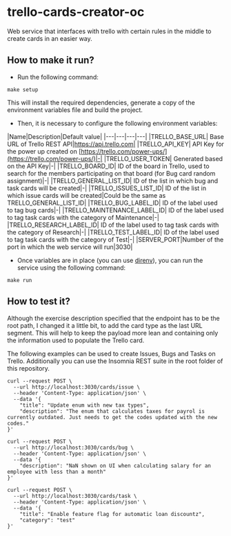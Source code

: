 # trello-cards-creator-oc
Web service that interfaces with trello with certain rules in the middle to create cards in an easier way.

## How to make it run?

- Run the following command:
```  
make setup  
```  
This will install the required dependencies, generate a copy of the environment variables file and build the project.

- Then, it is necessary to configure the following environment variables:

|Name|Description|Default value|
|---|---|---|---|
|TRELLO_BASE_URL| Base URL of Trello REST API|https://api.trello.com|
|TRELLO_API_KEY| API Key for the power up created on [https://trello.com/power-ups/](https://trello.com/power-ups/)|-|
|TRELLO_USER_TOKEN| Generated based on the API Key|-|
|TRELLO_BOARD_ID| ID of the board in Trello, used to search for the members participating on that board (for Bug card random assignment)|-|
|TRELLO_GENERAL_LIST_ID| ID of the list in which bug and task cards will be created|-|
|TRELLO_ISSUES_LIST_ID| ID of the list in which issue cards will be created|Could be the same as TRELLO_GENERAL_LIST_ID|
|TRELLO_BUG_LABEL_ID| ID of the label used to tag bug cards|-|
|TRELLO_MAINTENANCE_LABEL_ID| ID of the label used to tag task cards with the category of Maintenance|-|
|TRELLO_RESEARCH_LABEL_ID| ID of the label used to tag task cards with the category of Research|-|
|TRELLO_TEST_LABEL_ID| ID of the label used to tag task cards with the category of Test|-|
|SERVER_PORT|Number of the port in which the web service will run|3030|

- Once variables are in place (you can use [direnv](https://direnv.net/)), you can run the service using the following command:
```
make run
```

## How to test it?

Although the exercise description specified that the endpoint has to be the root path, I changed it a little bit, to add the card type as the last URL segment. This will  help to keep the payload more lean and containing only the information used to populate the Trello card.

The following examples can be used to create Issues, Bugs and Tasks on Trello. Additionally you can use the Insomnia REST suite in the root folder of this repository.

```
curl --request POST \
  --url http://localhost:3030/cards/issue \
  --header 'Content-Type: application/json' \
  --data '{
	"title": "Update enum with new tax types",
	"description": "The enum that calculates taxes for payrol is currently outdated. Just needs to get the codes updated with the new codes."
}'
```

```
curl --request POST \
  --url http://localhost:3030/cards/bug \
  --header 'Content-Type: application/json' \
  --data '{
	"description": "NaN shown on UI when calculating salary for an employee with less than a month"
}'
```

```
curl --request POST \
  --url http://localhost:3030/cards/task \
  --header 'Content-Type: application/json' \
  --data '{
	"title": "Enable feature flag for automatic loan discountz",
	"category": "test"
}'
```
